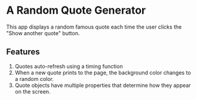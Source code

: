 # A Random Quote Generator

This app displays a random famous quote each time the user clicks the "Show another quote" button. 

## Features

1. Quotes auto-refresh using a timing function
2. When a new quote prints to the page, the background color changes to a random color.
3. Quote objects have multiple properties that determine how they appear on the screen.
